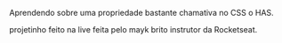 Aprendendo sobre uma propriedade bastante chamativa no CSS o HAS.

projetinho feito na live feita pelo mayk brito instrutor da Rocketseat.
